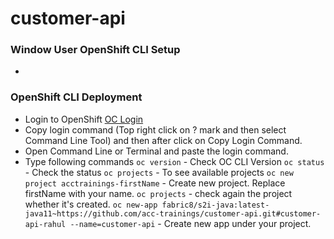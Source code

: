 # customer-api

### Window User OpenShift CLI Setup
* 

### OpenShift CLI Deployment
* Login to OpenShift [OC Login](https://oauth-openshift.apps.awsopenshift.ne-innovation.com/oauth/authorize?client_id=console&redirect_uri=https%3A%2F%2Fconsole-openshift-console.apps.awsopenshift.ne-innovation.com%2Fauth%2Fcallback&response_type=code&scope=user%3Afull&state=89ae6812)
* Copy login command (Top right click on ? mark and then select Command Line Tool) and then after click on Copy Login Command.
* Open Command Line or Terminal and paste the login command.
* Type following commands
   `oc version` - Check OC CLI Version
   `oc status` - Check the status
   `oc projects` - To see available projects
   `oc new project acctrainings-firstName` - Create new project. Replace firstName with your name.
   `oc projects` - check again the project whether it's created.
   `oc new-app fabric8/s2i-java:latest-java11~https://github.com/acc-trainings/customer-api.git#customer-api-rahul --name=customer-api` - Create new app under your     project.


